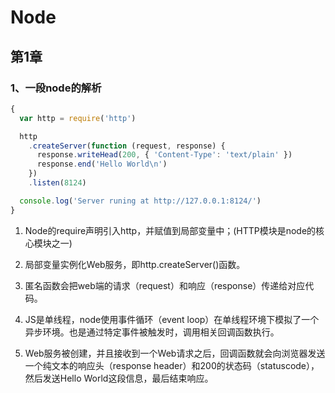 # Node

## 第1章

### 1、一段node的解析

```js
{
  var http = require('http')

  http
    .createServer(function (request, response) {
      response.writeHead(200, { 'Content-Type': 'text/plain' })
      response.end('Hello World\n')
    })
    .listen(8124)

  console.log('Server runing at http://127.0.0.1:8124/')
}
```

1. Node的require声明引入http，并赋值到局部变量中；(HTTP模块是node的核心模块之一)

2. 局部变量实例化Web服务，即http.createServer()函数。

3. 匿名函数会把web端的请求（request）和响应（response）传递给对应代码。

4. JS是单线程，node使用事件循环（event loop）在单线程环境下模拟了一个异步环境。也是通过特定事件被触发时，调用相关回调函数执行。

5. Web服务被创建，并且接收到一个Web请求之后，回调函数就会向浏览器发送一个纯文本的响应头（response header）和200的状态码（statuscode），然后发送Hello World这段信息，最后结束响应。
